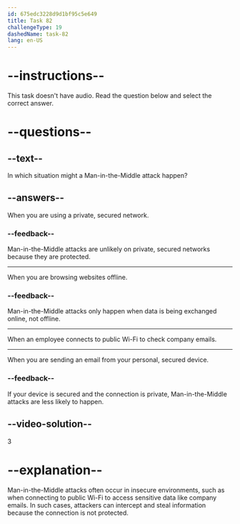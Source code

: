 ```yaml
---
id: 675edc3228d9d1bf95c5e649
title: Task 82
challengeType: 19
dashedName: task-82
lang: en-US
---
```


# --instructions--

This task doesn't have audio. Read the question below and select the correct answer.

# --questions--

## --text--

In which situation might a Man-in-the-Middle attack happen?

## --answers--

When you are using a private, secured network.

### --feedback--

Man-in-the-Middle attacks are unlikely on private, secured networks because they are protected.

---

When you are browsing websites offline.

### --feedback--

Man-in-the-Middle attacks only happen when data is being exchanged online, not offline.

---

When an employee connects to public Wi-Fi to check company emails.

---

When you are sending an email from your personal, secured device.

### --feedback--

If your device is secured and the connection is private, Man-in-the-Middle attacks are less likely to happen.

## --video-solution--

3

# --explanation--

Man-in-the-Middle attacks often occur in insecure environments, such as when connecting to public Wi-Fi to access sensitive data like company emails. In such cases, attackers can intercept and steal information because the connection is not protected.
